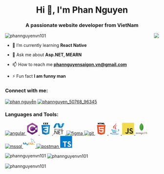 <h1 align="center">Hi 👋, I'm Phan Nguyen</h1>
<h3 align="center">A passionate website developer from VietNam</h3>

<img align="right" src="https://media1.giphy.com/media/bGgsc5mWoryfgKBx1u/200w.gif?cid=6c09b95274kja9t3rw58iv9yoo1ea7vsa76illsr3gaa2vpg&ep=v1_gifs_search&rid=200w.gif&ct=g" />
<p align="left"> <img src="https://komarev.com/ghpvc/?username=phannguyenvn101&label=Profile%20views&color=0e75b6&style=flat" alt="phannguyenvn101" /> </p>

- 🌱 I’m currently learning **React Native**

- 💬 Ask me about **Asp.NET, MEARN**

- 📫 How to reach me **phannguyensaigon.vn@gmail.com**

- ⚡ Fun fact **I am funny man**

<h3 align="left">Connect with me:</h3>
<p align="left">
<a href="https://fb.com/phan nguyễn" target="blank"><img align="center" src="https://raw.githubusercontent.com/rahuldkjain/github-profile-readme-generator/master/src/images/icons/Social/facebook.svg" alt="phan nguyễn" height="30" width="40" /></a>
<a href="https://discord.gg/phannguyen_50768_96345" target="blank"><img align="center" src="https://raw.githubusercontent.com/rahuldkjain/github-profile-readme-generator/master/src/images/icons/Social/discord.svg" alt="phannguyen_50768_96345" height="30" width="40" /></a>
</p>

<h3 align="left">Languages and Tools:</h3>
<p align="left"> <a href="https://angular.io" target="_blank" rel="noreferrer"> <img src="https://angular.io/assets/images/logos/angular/angular.svg" alt="angular" width="40" height="40"/> </a> <a href="https://www.w3schools.com/cs/" target="_blank" rel="noreferrer"> <img src="https://raw.githubusercontent.com/devicons/devicon/master/icons/csharp/csharp-original.svg" alt="csharp" width="40" height="40"/> </a> <a href="https://www.w3schools.com/css/" target="_blank" rel="noreferrer"> <img src="https://raw.githubusercontent.com/devicons/devicon/master/icons/css3/css3-original-wordmark.svg" alt="css3" width="40" height="40"/> </a> <a href="https://dotnet.microsoft.com/" target="_blank" rel="noreferrer"> <img src="https://raw.githubusercontent.com/devicons/devicon/master/icons/dot-net/dot-net-original-wordmark.svg" alt="dotnet" width="40" height="40"/> </a> <a href="https://www.figma.com/" target="_blank" rel="noreferrer"> <img src="https://www.vectorlogo.zone/logos/figma/figma-icon.svg" alt="figma" width="40" height="40"/> </a> <a href="https://git-scm.com/" target="_blank" rel="noreferrer"> <img src="https://www.vectorlogo.zone/logos/git-scm/git-scm-icon.svg" alt="git" width="40" height="40"/> </a> <a href="https://www.w3.org/html/" target="_blank" rel="noreferrer"> <img src="https://raw.githubusercontent.com/devicons/devicon/master/icons/html5/html5-original-wordmark.svg" alt="html5" width="40" height="40"/> </a> <a href="https://www.java.com" target="_blank" rel="noreferrer"> <img src="https://raw.githubusercontent.com/devicons/devicon/master/icons/java/java-original.svg" alt="java" width="40" height="40"/> </a> <a href="https://developer.mozilla.org/en-US/docs/Web/JavaScript" target="_blank" rel="noreferrer"> <img src="https://raw.githubusercontent.com/devicons/devicon/master/icons/javascript/javascript-original.svg" alt="javascript" width="40" height="40"/> </a> <a href="https://www.mongodb.com/" target="_blank" rel="noreferrer"> <img src="https://raw.githubusercontent.com/devicons/devicon/master/icons/mongodb/mongodb-original-wordmark.svg" alt="mongodb" width="40" height="40"/> </a> <a href="https://www.microsoft.com/en-us/sql-server" target="_blank" rel="noreferrer"> <img src="https://www.svgrepo.com/show/303229/microsoft-sql-server-logo.svg" alt="mssql" width="40" height="40"/> </a> <a href="https://www.mysql.com/" target="_blank" rel="noreferrer"> <img src="https://raw.githubusercontent.com/devicons/devicon/master/icons/mysql/mysql-original-wordmark.svg" alt="mysql" width="40" height="40"/> </a> <a href="https://postman.com" target="_blank" rel="noreferrer"> <img src="https://www.vectorlogo.zone/logos/getpostman/getpostman-icon.svg" alt="postman" width="40" height="40"/> </a> <a href="https://www.typescriptlang.org/" target="_blank" rel="noreferrer"> <img src="https://raw.githubusercontent.com/devicons/devicon/master/icons/typescript/typescript-original.svg" alt="typescript" width="40" height="40"/> </a> </p>

<p><img align="left" src="https://github-readme-stats.vercel.app/api/top-langs?username=phannguyenvn101&show_icons=true&locale=en&layout=compact" alt="phannguyenvn101" /></p>

<p>&nbsp;<img align="center" src="https://github-readme-stats.vercel.app/api?username=phannguyenvn101&show_icons=true&locale=en" alt="phannguyenvn101" /></p>

<p><img align="center" src="https://github-readme-streak-stats.herokuapp.com/?user=phannguyenvn101&" alt="phannguyenvn101" /></p>
